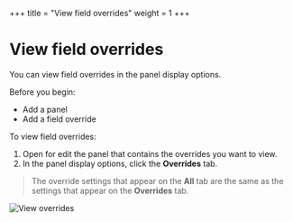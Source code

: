 +++
title = "View field overrides"
weight = 1
+++

# View field overrides

You can view field overrides in the panel display options.

Before you begin:

- Add a panel
- Add a field override

To view field overrides:

1. Open for edit the panel that contains the overrides you want to view.
1. In the panel display options, click the **Overrides** tab.

> The override settings that appear on the **All** tab are the same as the settings that appear on the **Overrides** tab.

![View overrides](/static/img/docs/time-series-panel/panel-editor-8-0.png)

